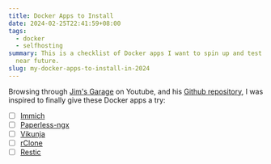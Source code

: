```yaml
---
title: Docker Apps to Install
date: 2024-02-25T22:41:59+08:00
tags:
  - docker
  - selfhosting
summary: This is a checklist of Docker apps I want to spin up and test in the
  near future.
slug: my-docker-apps-to-install-in-2024
---
```


Browsing through [Jim's Garage](https://www.youtube.com/@Jims-Garage) on Youtube, and his [Github repository](https://github.com/JamesTurland/JimsGarage), I was inspired to finally give these Docker apps a try:

- [ ] [Immich](https://github.com/JamesTurland/JimsGarage/tree/main/Immich)
- [ ] [Paperless-ngx](https://github.com/JamesTurland/JimsGarage/tree/main/Paperless-ngx)
- [ ] [Vikunja](https://github.com/JamesTurland/JimsGarage/tree/main/Vikunja)
- [ ] [rClone](https://github.com/JamesTurland/JimsGarage/tree/main/rClone)
- [ ] [Restic](https://github.com/JamesTurland/JimsGarage/tree/main/restic)
